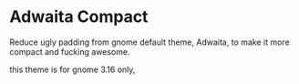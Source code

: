 # Adwaita Compact
Reduce ugly padding from gnome default theme, Adwaita, to make it more compact and fucking awesome.

this theme is for gnome 3.16 only,
